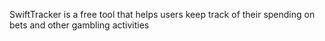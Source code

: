 SwiftTracker is a free  tool that helps users keep track of their spending on bets and other gambling activities


